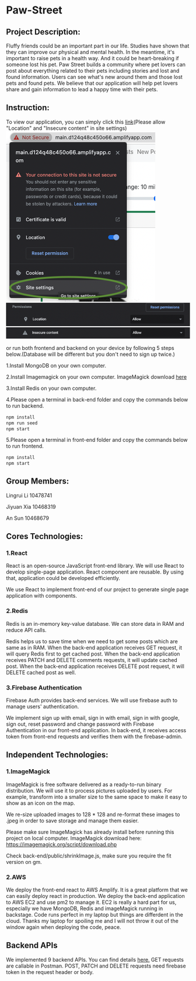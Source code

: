 # Paw-Street

## Project Description:

Fluffy friends could be an important part in our life. Studies have shown that they can improve our physical and mental health. In the meantime, it's important to raise pets in a health way. And it could be heart-breaking if someone lost his pet.
Paw Street builds a community where pet lovers can post about everything related to their pets including stories and lost and found information. Users can see what's new around them and those lost pets and found pets. We believe that our application will help pet lovers share and gain information to lead a happy time with their pets.

## Instruction:

To view our application, you can simply click this [link](https://main.d124q48c450o66.amplifyapp.com/)(Please allow "Location" and "Insecure content" in site settings)
![Alt text](images/PermissionInstruction1.png "Optional title")
![Alt text](images/PermissionInstruction2.png "Optional title")
![Alt text](images/PermissionInstruction3.png "Optional title")

or run both frontend and backend on your device by following 5 steps below.(Database will be different but you don't need to sign up twice.)

1.Install MongoDB on your own computer.

2.Install Imagemagick on your own computer. ImageMagick download [here](https://imagemagick.org/script/download.php)

3.Install Redis on your own computer.

4.Please open a terminal in back-end folder and copy the commands below to run backend.

```
npm install
npm run seed
npm start
```

5.Please open a terminal in front-end folder and copy the commands below to run frontend.

```
npm install
npm start
```

## Group Members:

Lingrui Li 10478741

Jiyuan Xia 10468319

An Sun 10468679

## Cores Technologies:

### 1.React

React is an open-source JavaScript front-end library. We will use React to develop single-page application. React component are reusable. By using that, application could be developed efficiently.

We use React to implement front-end of our project to generate single page application with components.

### 2.Redis

Redis is an in-memory key-value database. We can store data in RAM and reduce API calls.

Redis helps us to save time when we need to get some posts which are same as in RAM. When the back-end application receives GET request, it will query Redis first to get cached post. When the back-end application receives PATCH and DELETE comments requests, it will update cached post. When the back-end application receives DELETE post request, it will DELETE cached post as well.

### 3.Firebase Authentication

Firebase Auth provides back-end services. We will use firebase auth to manage users' authentication.

We implement sign up with email, sign in with email, sign in with google, sign out, reset password and change password with Firebase Authentication in our front-end application. In back-end, it receives access token from front-end requests and verifies them with the firebase-admin.

## Independent Technologies:

### 1.ImageMagick

ImageMagick is free software delivered as a ready-to-run binary distribution. We will use it to process pictures uploaded by users. For example, transform into a smaller size to the same space to make it easy to show as an icon on the map.

We re-size uploaded images to 128 \* 128 and re-format these images to .jpeg in order to save storage and manage them easier.

Please make sure ImageMagick has already install before running this project on local computer. ImageMagick download here: https://imagemagick.org/script/download.php

Check back-end/public/shrinkImage.js, make sure you require the fit version on gm.

### 2.AWS

We deploy the front-end react to AWS Amplify. It is a great platform that we can easily deploy react in production. We deploy the back-end application to AWS EC2 and use pm2 to manage it. EC2 is really a hard part for us, especially we have MongoDB, Redis and imageMagick running in backstage. Code runs perfect in my laptop but things are differdent in the cloud. Thanks my laptop for spoiling me and I will not throw it out of the window again when deploying the code, peace.

## Backend APIs

We implemented 9 backend APIs. You can find details [here.](https://documenter.getpostman.com/view/19990402/2s8YzWQfVy) GET requests are callable in Postman. POST, PATCH and DELETE requests need firebase token in the request header or body.
